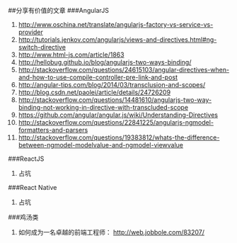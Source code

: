 ##分享有价值的文章
###AngularJS
1. http://www.oschina.net/translate/angularjs-factory-vs-service-vs-provider
2. http://tutorials.jenkov.com/angularjs/views-and-directives.html#ng-switch-directive
3. http://www.html-js.com/article/1863
4. http://hellobug.github.io/blog/angularjs-two-ways-binding/
5. http://stackoverflow.com/questions/24615103/angular-directives-when-and-how-to-use-compile-controller-pre-link-and-post
6. http://angular-tips.com/blog/2014/03/transclusion-and-scopes/
7. http://blog.csdn.net/paolei/article/details/24726209
8. http://stackoverflow.com/questions/14481610/angularjs-two-way-binding-not-working-in-directive-with-transcluded-scope
9. https://github.com/angular/angular.js/wiki/Understanding-Directives
10. http://stackoverflow.com/questions/22841225/angularjs-ngmodel-formatters-and-parsers
11. http://stackoverflow.com/questions/19383812/whats-the-difference-between-ngmodel-modelvalue-and-ngmodel-viewvalue


###ReactJS
1. 占坑


###React Native
1. 占坑

###鸡汤类
1. 如何成为一名卓越的前端工程师： http://web.jobbole.com/83207/





